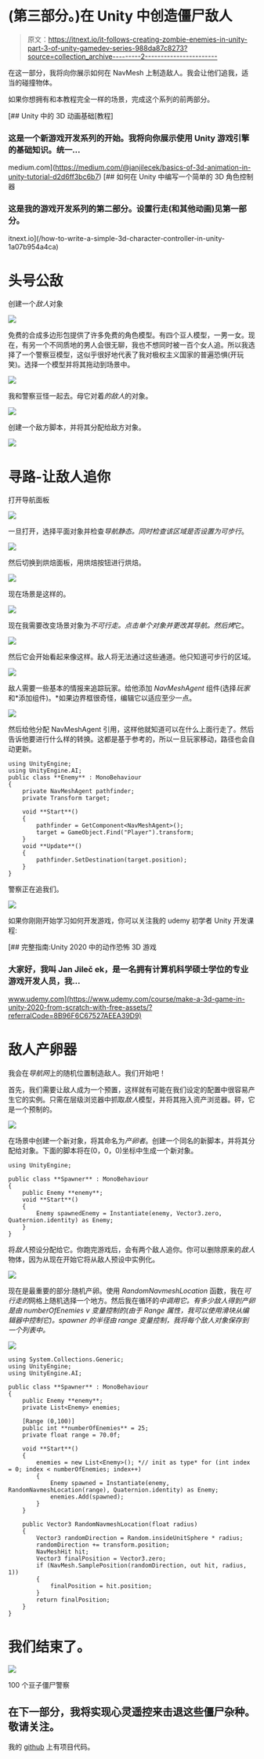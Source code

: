 # (第三部分。)在 Unity 中创造僵尸敌人

> 原文：<https://itnext.io/it-follows-creating-zombie-enemies-in-unity-part-3-of-unity-gamedev-series-988da87c8273?source=collection_archive---------2----------------------->

在这一部分，我将向你展示如何在 NavMesh 上制造敌人。我会让他们追我，适当的碰撞物体。

如果你想拥有和本教程完全一样的场景，完成这个系列的前两部分。

[](https://medium.com/@janjilecek/basics-of-3d-animation-in-unity-tutorial-d2d6ff3bc6b7) [## Unity 中的 3D 动画基础[教程]

### 这是一个新游戏开发系列的开始。我将向你展示使用 Unity 游戏引擎的基础知识。统一…

medium.com](https://medium.com/@janjilecek/basics-of-3d-animation-in-unity-tutorial-d2d6ff3bc6b7) [](/how-to-write-a-simple-3d-character-controller-in-unity-1a07b954a4ca) [## 如何在 Unity 中编写一个简单的 3D 角色控制器

### 这是我的游戏开发系列的第二部分。设置行走(和其他动画)见第一部分。

itnext.io](/how-to-write-a-simple-3d-character-controller-in-unity-1a07b954a4ca) 

# 头号公敌

创建一个*敌人*对象

![](img/e044029677625833cccafa11682ad565.png)

免费的合成多边形包提供了许多免费的角色模型。有四个豆人模型，一男一女。现在，有另一个不同质地的男人会很无聊，我也不想同时被一百个女人追。所以我选择了一个警察豆模型，这似乎很好地代表了我对极权主义国家的普遍恐惧(开玩笑)。选择一个模型并将其拖动到场景中。

![](img/adc519fe936a609c3cface5dddfe5ff1.png)

我和警察豆怪一起去。母它对着*的敌人*的对象。

![](img/b8cfd83aca1a762bcf0ae6c65018a192.png)

创建一个敌方脚本，并将其分配给敌方对象。

![](img/7d64ae4f29178951555728c19307682c.png)

# 寻路-让敌人追你

打开导航面板

![](img/7544fdbdeb36260c5158d081efd8f1c2.png)

一旦打开，选择平面对象并检查*导航静态。*同时检查该区域是否设置为*可步行*。

![](img/ee1549d93d857554566aec8a360b6aa4.png)

然后切换到烘焙面板，用烘焙按钮进行烘焙。

![](img/967ee136ed96c96a139dfa53e1cb6f44.png)

现在场景是这样的。

![](img/eaeeb1c83ed7b4b9b1c49be5c0726141.png)

现在我需要改变场景对象为*不可行走。*点击单个对象并更改其导航。然后*烤*它。

![](img/a6d1815725ef8b32e8e96b616258ad97.png)

然后它会开始看起来像这样。敌人将无法通过这些通道。他只知道可步行的区域。

![](img/3da035967bd1251e6dbcc7927c719bf1.png)

敌人需要一些基本的情报来追踪玩家。给他添加 *NavMeshAgent* 组件(选择*玩家*和*添加组件)。*如果边界框很奇怪，编辑它以适应至少一点。

![](img/34ad9cf0cff8e90daef4c349db910e53.png)

然后给他分配 NavMeshAgent 引用，这样他就知道可以在什么上面行走了。然后告诉他要进行什么样的转换。这都是基于参考的，所以一旦玩家移动，路径也会自动更新。

```
using UnityEngine;
using UnityEngine.AI;
public class **Enemy** : MonoBehaviour
{
    private NavMeshAgent pathfinder;
    private Transform target;

    void **Start**()
    {
        pathfinder = GetComponent<NavMeshAgent>();
        target = GameObject.Find("Player").transform;
    }
    void **Update**()
    {
        pathfinder.SetDestination(target.position);
    }
}
```

警察正在追我们。

![](img/dd071e59ced4f8e8723d4cd2f806f859.png)

如果你刚刚开始学习如何开发游戏，你可以关注我的 udemy 初学者 Unity 开发课程:

[](https://www.udemy.com/course/make-a-3d-game-in-unity-2020-from-scratch-with-free-assets/?referralCode=8B96F6C67527AEEA39D9) [## 完整指南:Unity 2020 中的动作恐怖 3D 游戏

### 大家好，我叫 Jan Jileč ek，是一名拥有计算机科学硕士学位的专业游戏开发人员，我…

www.udemy.com](https://www.udemy.com/course/make-a-3d-game-in-unity-2020-from-scratch-with-free-assets/?referralCode=8B96F6C67527AEEA39D9) 

# 敌人产卵器

我会在*导航网*上的随机位置制造敌人。我们开始吧！

首先，我们需要让敌人成为一个预置，这样就有可能在我们设定的配置中很容易产生它的实例。只需在层级浏览器中抓取*敌人*模型，并将其拖入资产浏览器。砰，它是一个预制的。

![](img/f9c2c9a6acd54b462e297d1a6656b481.png)

在场景中创建一个新对象，将其命名为*产卵者*。创建一个同名的新脚本，并将其分配给对象。下面的脚本将在(0，0，0)坐标中生成一个新对象。

```
using UnityEngine;

public class **Spawner** : MonoBehaviour
{
    public Enemy **enemy**;
    void **Start**()
    {
        Enemy spawnedEnemy = Instantiate(enemy, Vector3.zero, Quaternion.identity) as Enemy;
    }
}
```

将*敌人*预设分配给它。你跑完游戏后，会有两个敌人追你。你可以删除原来的*敌人*物体，因为从现在开始它将从敌人预设中实例化。

![](img/5a85fa2194e992b22168f3ee4fb9c5e7.png)

现在是最重要的部分:随机产卵。使用 *RandomNavmeshLocation* 函数，我在*可行走的*网格上随机选择一个地方。然后我在循环的*中调用它。有多少敌人得到产卵是由 *numberOfEnemies v* 变量控制的(由于 *Range 属性*，我可以使用滑块从编辑器中控制它)。spawner 的半径由 range 变量控制，我将每个敌人对象保存到一个列表中。*

![](img/0306cbbde137fa74698f63acec73fd63.png)

```
using System.Collections.Generic;
using UnityEngine;
using UnityEngine.AI;

public class **Spawner** : MonoBehaviour
{
    public Enemy **enemy**;
    private List<Enemy> enemies;

    [Range (0,100)]
    public int **numberOfEnemies** = 25;
    private float range = 70.0f;

    void **Start**()
    {
        enemies = new List<Enemy>(); *// init as type* for (int index = 0; index < numberOfEnemies; index++)
        {
            Enemy spawned = Instantiate(enemy, RandomNavmeshLocation(range), Quaternion.identity) as Enemy;
            enemies.Add(spawned);
        }
    }

    public Vector3 RandomNavmeshLocation(float radius)
    {
        Vector3 randomDirection = Random.insideUnitSphere * radius;
        randomDirection += transform.position;
        NavMeshHit hit;
        Vector3 finalPosition = Vector3.zero;
        if (NavMesh.SamplePosition(randomDirection, out hit, radius, 1))
        {
            finalPosition = hit.position;
        }
        return finalPosition;
    }
}
```

# 我们结束了。

![](img/1269580c9fe43702164186b78398710f.png)

100 个豆子僵尸警察

## 在下一部分，我将实现心灵遥控来击退这些僵尸杂种。敬请关注。

我的 [github](https://github.com/janjilecek/unity_tutorial/tree/master/Assets/Scripts) 上有项目代码。